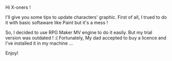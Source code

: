 Hi X-oners !

I'll give you some tips to update characters' graphic.
First of all, I trued to do it with basic softaware like Paint but it's a mess !

So, I decided to use RPG Maker MV engine to do it easily. But my trial version was outdated ! :( 
Fortunately, My dad accepted to buy a licence and I've installed it in my machine 
... 


Enjoy!